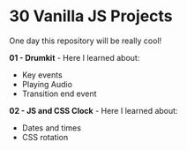 # 30 Vanilla JS Projects
One day this repository will be really cool!

**01 - Drumkit** - Here I learned about:
- Key events
- Playing Audio
- Transition end event

**02 - JS and CSS Clock** - Here I learned about:
- Dates and times
- CSS rotation